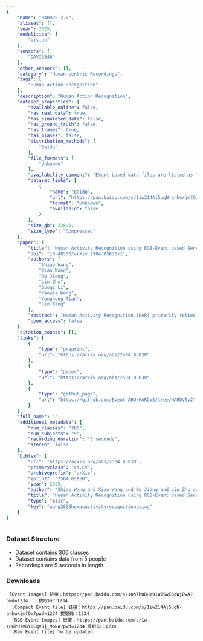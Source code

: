 ```yaml
---
{
    "name": "HARDVS 2.0",
    "aliases": [],
    "year": 2025,
    "modalities": [
        "Vision"
    ],
    "sensors": [
        "DAVIS346"
    ],
    "other_sensors": [],
    "category": "Human-centric Recordings",
    "tags": [
        "Human Action Recognition"
    ],
    "description": "Human Action Recognition",
    "dataset_properties": {
        "available_online": false,
        "has_real_data": true,
        "has_simulated_data": false,
        "has_ground_truth": false,
        "has_frames": true,
        "has_biases": false,
        "distribution_methods": [
            "Baidu"
        ],
        "file_formats": [
            "Unknown"
        ],
        "availability_comment": "Event-based data files are listed as \"To be updated\"",
        "dataset_links": [
            {
                "name": "Baidu",
                "url": "https://pan.baidu.com/s/1iw214Aj5ugN-arhuxjmfOw?pwd=1234",
                "format": "Unknown",
                "available": false
            }
        ],
        "size_gb": 228.0,
        "size_type": "Compressed"
    },
    "paper": {
        "title": "Human Activity Recognition using RGB-Event based Sensors: A Multi-modal Heat Conduction Model and A Benchmark Dataset",
        "doi": "10.48550/arXiv.2504.05830v1",
        "authors": [
            "Shiao Wang",
            "Xiao Wang",
            "Bo Jiang",
            "Lin Zhu",
            "Guoqi Li",
            "Yaowei Wang",
            "Yonghong Tian",
            "Jin Tang"
        ],
        "abstract": "Human Activity Recognition (HAR) primarily relied on traditional RGB cameras to achieve high-performance activity recognition. However, the challenging factors in real-world scenarios, such as insufficient lighting and rapid movements, inevitably degrade the performance of RGB cameras. To address these challenges, biologically inspired event cameras offer a promising solution to overcome the limitations of traditional RGB cameras. In this work, we rethink human activity recognition by combining the RGB and event cameras. The first contribution is the proposed large-scale multi-modal RGB-Event human activity recognition benchmark dataset, termed HARDVS 2.0, which bridges the dataset gaps. It contains 300 categories of everyday real-world actions with a total of 107,646 paired videos covering various challenging scenarios. Inspired by the physics-informed heat conduction model, we propose a novel multi-modal heat conduction operation framework for effective activity recognition, termed MMHCO-HAR. More in detail, given the RGB frames and event streams, we first extract the feature embeddings using a stem network. Then, multi-modal Heat Conduction blocks are designed to fuse the dual features, the key module of which is the multi-modal Heat Conduction Operation layer. We integrate RGB and event embeddings through a multi-modal DCT-IDCT layer while adaptively incorporating the thermal conductivity coefficient via FVEs into this module. After that, we propose an adaptive fusion module based on a policy routing strategy for high-performance classification. Comprehensive experiments demonstrate that our method consistently performs well, validating its effectiveness and robustness. The source code and benchmark dataset will be released on https://github.com/Event-AHU/HARDVS/tree/HARDVSv2",
        "open_access": false
    },
    "citation_counts": [],
    "links": [
        {
            "type": "preprint",
            "url": "https://arxiv.org/abs/2504.05830"
        },
        {
            "type": "paper",
            "url": "https://arxiv.org/abs/2504.05830"
        },
        {
            "type": "github_page",
            "url": "https://github.com/Event-AHU/HARDVS/tree/HARDVSv2"
        }
    ],
    "full_name": "",
    "additional_metadata": {
        "num_classes": "300",
        "num_subjects": "5",
        "recording_duration": "5 seconds",
        "stereo": false
    },
    "bibtex": {
        "url": "https://arxiv.org/abs/2504.05830",
        "primaryclass": "cs.CV",
        "archiveprefix": "arXiv",
        "eprint": "2504.05830",
        "year": 2025,
        "author": "Shiao Wang and Xiao Wang and Bo Jiang and Lin Zhu and Guoqi Li and Yaowei Wang and Yonghong Tian and Jin Tang",
        "title": "Human Activity Recognition using RGB-Event based Sensors: A Multi-modal Heat Conduction Model and A Benchmark Dataset",
        "type": "misc",
        "key": "wang2025humanactivityrecognitionusing"
    }
}
---
```


### Dataset Structure

- Dataset contains 300 classes
- Dataset contains data from 5 people
- Recordings are 5 seconds in length

### Downloads

```
 [Event Images] 链接：https://pan.baidu.com/s/1OhlhOBHY91W2SwE6oWjDwA?pwd=1234    提取码：1234
  [Compact Event file] 链接：https://pan.baidu.com/s/1iw214Aj5ugN-arhuxjmfOw?pwd=1234 提取码：1234
  [RGB Event Images] 链接：https://pan.baidu.com/s/1w-z86PH7mGY0CqVBj_MpNA?pwd=1234 提取码：1234
  [Raw Event file] To be updated
```
